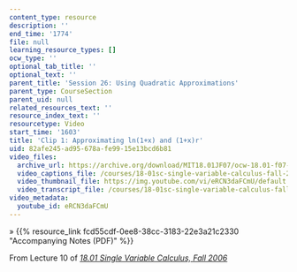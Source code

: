 ```yaml
---
content_type: resource
description: ''
end_time: '1774'
file: null
learning_resource_types: []
ocw_type: ''
optional_tab_title: ''
optional_text: ''
parent_title: 'Session 26: Using Quadratic Approximations'
parent_type: CourseSection
parent_uid: null
related_resources_text: ''
resource_index_text: ''
resourcetype: Video
start_time: '1603'
title: 'Clip 1: Approximating ln(1+x) and (1+x)r'
uid: 82afe245-ad95-678a-fe99-15e13bcd6b81
video_files:
  archive_url: https://archive.org/download/MIT18.01JF07/ocw-18.01-f07-lec10_300k.mp4
  video_captions_file: /courses/18-01sc-single-variable-calculus-fall-2010/aea87dfce38758cdbae832befe3c6acc_eRCN3daFCmU.vtt
  video_thumbnail_file: https://img.youtube.com/vi/eRCN3daFCmU/default.jpg
  video_transcript_file: /courses/18-01sc-single-variable-calculus-fall-2010/0f8cdd9aba7240ead69d120f27c762e1_eRCN3daFCmU.pdf
video_metadata:
  youtube_id: eRCN3daFCmU
---
```


» {{% resource_link fcd55cdf-0ee8-38cc-3183-22e3a21c2330 "Accompanying Notes (PDF)" %}}

From Lecture 10 of [_18.01 Single Variable Calculus, Fall 2006_](/courses/18-01-single-variable-calculus-fall-2006/video_galleries/video-lectures)

